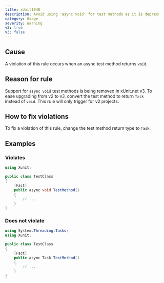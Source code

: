 ```yaml
---
title: xUnit1048
description: Avoid using 'async void' for test methods as it is deprecated in xUnit.net v3
category: Usage
severity: Warning
v2: true
v3: false
---
```


## Cause

A violation of this rule occurs when an async test method returns `void`.

## Reason for rule

Support for `async void` test methods is being removed in xUnit.net v3. To ease upgrading from
v2 to v3, convert the test method to return `Task` instead of `void`. This rule will only trigger
for v2 projects.

## How to fix violations

To fix a violation of this rule, change the test method return type to `Task`.

## Examples

### Violates

```csharp
using Xunit;

public class TestClass
{
    [Fact]
    public async void TestMethod()
    {
        // ...
    }
}
```

### Does not violate

```csharp
using System.Threading.Tasks;
using Xunit;

public class TestClass
{
    [Fact]
    public async Task TestMethod()
    {
        // ...
    }
}
```
